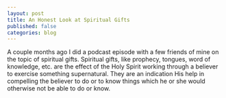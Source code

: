 ```yaml
---
layout: post
title: An Honest Look at Spiritual Gifts
published: false
categories: blog
---
```


A couple months ago I did a podcast episode with a few friends of mine on the topic of spiritual gifts. Spiritual gifts, like prophecy, tongues, word of knowledge, etc. are the effect of the Holy Spirit working through a believer to exercise something supernatural. They are an indication His help in compelling the believer to do or to know things which he or she would otherwise not be able to do or know.
